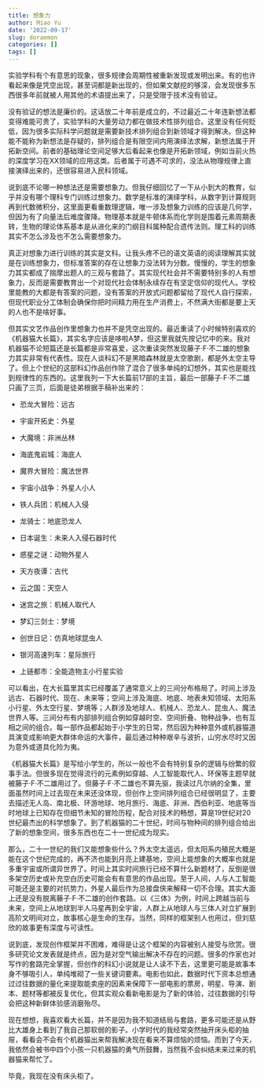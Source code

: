 ```yaml
---
title: 想象力
author: Miao Yu
date: '2022-09-17'
slug: doraemon
categories: []
tags: []
---
```


实验学科有个有意思的现象，很多规律会周期性被重新发现或发明出来。有的也许看起来像是凭空出现，甚至词都是新出现的，但如果文献挖的够深，会发现很多东西很多年前就被人用其他的术语提出来了，只是受限于技术没有验证。

没有验证的想法是廉价的。这话放二十年前是成立的，不过最近二十年连新想法都变得难能可贵了，实验学科的大量劳动力都在做技术性排列组合。这里没有任何贬低，因为很多实际科学问题就是需要新技术排列组合到新领域才得到解决。但这种能不能称为新想法是存疑的，排列组合是有限空间内用演绎法求解，新想法属于开拓新空间。前者的基础理论空间足够大后看起来也像是开拓新领域，例如当前火热的深度学习在XX领域的应用这类。后者属于可遇不可求的，没法从物理规律上直接演绎出来的，还很容易进入民科领域。

说到底不论哪一种想法还是需要想象力。但我仔细回忆了一下从小到大的教育，似乎并没有哪个理科专门训练过想象力。数学是标准的演绎学科，从数字到计算规则再到代数微积分，这里面更看重数理逻辑，唯一涉及想象力训练的应该是几何学，但因为有了向量法后难度骤降。物理基本就是牛顿体系而化学则是围着元素周期表转，生物的理论体系基本是从进化来的门纲目科属种配合遗传法则。理工科的训练其实不怎么涉及也不怎么需要想象力。

真正对想象力进行训练的其实是文科。让我头疼不已的语文英语的阅读理解其实就是在训练想象力，但标准答案的存在让想象力没法转为分数。慢慢的，学生的想象力其实都成了揣摩出题人的三观与套路了。其实现代社会并不需要特别多的人有想象力，反而是需要教育出一个对现代社会体制永续存在有坚定信仰的现代人。学校里能教的大都是有答案的问题，没有答案的开放式问题都留给了现代人自行探索，但现代职业分工体制会确保你把时间精力用在生产消费上，不然满大街都是要上天的人也不是啥好事。

但其实文艺作品创作里想象力也并不是凭空出现的。最近重读了小时候特别喜欢的《机器猫大长篇》，其实名字应该是哆啦A梦，但这里我就先按记忆中的来。我对机器猫不论短篇还是长篇都是非常喜爱，这次重读突然发现藤子·F·不二雄的想象力其实非常有代表性。现在人谈科幻不是黑暗森林就是太空歌剧，都是外太空主导了。但上个世纪的这部科幻作品创作除了混合了很多单纯的幻想外，其实也是能找到规律性的东西的。这里我列一下大长篇前17部的主旨，最后一部藤子·F·不二雄只画了三页，后面是徒弟根据手稿补出来的：

- 恐龙大冒险：远古

- 宇宙开拓史：外星

- 大魔境：非洲丛林

- 海底鬼岩城：海底人

- 魔界大冒险：魔法世界

- 宇宙小战争：外星人小人

- 铁人兵团：机械人入侵

- 龙骑士：地底恐龙人

- 日本诞生：未来人入侵石器时代

- 惑星之谜：动物外星人

- 天方夜谭：古代

- 云之国：天空人

- 迷宫之旅：机械人取代人

- 梦幻三剑士：梦境

- 创世日记：仿真地球昆虫人

- 银河高速列车：星际旅行

- 上链都市：全能造物主小行星实验

可以看出，在大长篇里其实已经覆盖了通常意义上的三间分布格局了。时间上涉及远古、石器时代、现在、未来等；空间上涉及海底、地底、地表未知领域、太阳系小行星、外太空行星、梦境等；人群涉及地球人、机械人、恐龙人、昆虫人、魔法世界人等。三间分布有内部排列组合例如穿越时空、空间折叠、物种战争，也有互相之间的组合。每一部作品都起始于小学生的日常，然后因为种种意外或机器猫道具演变成影响更大群体命运的大事件，最后通过种种艰辛与波折，山穷水尽时又因为意外或道具化险为夷。

《机器猫大长篇》是写给小学生的，所以一般也不会有特别复杂的逻辑与纷繁的叙事手法。但很多现在觉得流行的元素例如穿越、人工智能取代人、环保等主题早就被藤子·F·不二雄用过了。但藤子·F·不二雄也不算先驱，我读过凡尔纳的全集，里面虽然时间上过去现在未来还没体现，但创作上空间排列组合已经很明显了，主要去描述无人岛、南北极、环游地球、地月旅行、海底、非洲、西伯利亚、地底等当时地球上已知存在但细节未知的冒险历程，配合对技术的畅想，算是19世纪对20世纪最杰出的科学想象了。到了机器猫的二十世纪，时间与物种间的排列组合给出了新的想象空间，很多东西也在二十一世纪成为现实。

那么，二十一世纪的我们又能想象些什么？外太空太遥远，但太阳系内殖民大概是能在这个世纪完成的，再不济也能到月亮上建基地，空间上能想象的大概率也就是多重宇宙或所谓异世界了。时间上其实时间旅行已经不算什么新题材了，反倒是很多架空历史或补充空白历史可能会有有意思的作品出现。至于人间，人与人工智能可能还是主要的对抗势力，外星人最后作为总接盘侠来解释一切不合理。其实大面上还是没有脱离藤子·F·不二雄的创作套路。以《三体》为例，时间上跨越当前与未来，空间上从地球到半人马星再到全宇宙，人群上从地球人与三体人对立扩展到高阶文明间对立，故事核心是生命的生存。当然，同样的框架别人也用过，但刘慈欣的故事更有深度与可读性。

说到底，发现创作框架并不困难，难得是让这个框架的内容被别人接受与欣赏。很多研究论文发表就是终点，因为是对空气输出解决不存在的问题。很多的作家也对写作的套路完全掌握，但创作的科幻小说就是让人读不下去，这里更可能是故事本身不够吸引人，单纯堆砌了一些关键词要素。电影也如此，数据时代下资本总想通过过往数据的量化来提取能卖座的因素来保障下一部电影的票房，明星、导演、剧本、题材等都被反复优化，但其实观众看新电影是为了新的体验，过往数据的引导会把这种新鲜体验感消磨殆尽。

现在想想，我喜欢看大长篇，并不是因为我不知道结局与套路，更多可能还是从野比大雄身上看到了我自己那软弱的影子。小学时代的我经常突然抽开床头柜的抽屉，看看会不会有个机器猫出来帮我解决现在看来不算烦恼的烦恼。而到了今天，我依然会被书中四个小孩一只机器猫的勇气所鼓舞，当然我不会纠结未来过来的机器猫来帮忙了。

毕竟，我现在没有床头柜了。
